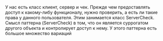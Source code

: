 У нас есть класс клиент, сервер и чек. Прежде чем предоставлять доступ к какому-либу функционалу, нужно проверить, а есть ли такие права у данного пользователя. Этим занимается класс ServerCheck. Смысл паттерна (ServerCheck) в том, что он является суррогатом другого объекта и контролирует доступ к нему. У этого паттерна есть большое множество вариаций
